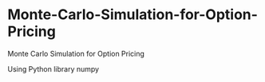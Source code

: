# Monte-Carlo-Simulation-for-Option-Pricing
Monte Carlo Simulation for Option Pricing

Using Python library numpy

